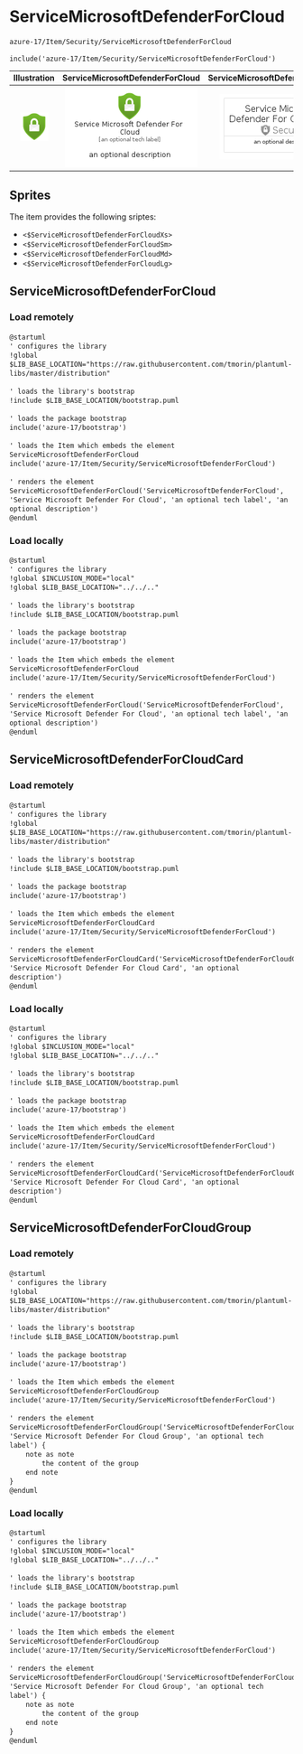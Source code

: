 # ServiceMicrosoftDefenderForCloud


```text
azure-17/Item/Security/ServiceMicrosoftDefenderForCloud
```

```text
include('azure-17/Item/Security/ServiceMicrosoftDefenderForCloud')
```



| Illustration | ServiceMicrosoftDefenderForCloud | ServiceMicrosoftDefenderForCloudCard | ServiceMicrosoftDefenderForCloudGroup |
| :---: | :---: | :---: | :---: |
| ![illustration for Illustration](../../../azure-17/Item/Security/ServiceMicrosoftDefenderForCloud.png) | ![illustration for ServiceMicrosoftDefenderForCloud](../../../azure-17/Item/Security/ServiceMicrosoftDefenderForCloud.Local.png) | ![illustration for ServiceMicrosoftDefenderForCloudCard](../../../azure-17/Item/Security/ServiceMicrosoftDefenderForCloudCard.Local.png) | ![illustration for ServiceMicrosoftDefenderForCloudGroup](../../../azure-17/Item/Security/ServiceMicrosoftDefenderForCloudGroup.Local.png) |



## Sprites
The item provides the following sriptes:

- `<$ServiceMicrosoftDefenderForCloudXs>`
- `<$ServiceMicrosoftDefenderForCloudSm>`
- `<$ServiceMicrosoftDefenderForCloudMd>`
- `<$ServiceMicrosoftDefenderForCloudLg>`





## ServiceMicrosoftDefenderForCloud

### Load remotely
```plantuml
@startuml
' configures the library
!global $LIB_BASE_LOCATION="https://raw.githubusercontent.com/tmorin/plantuml-libs/master/distribution"

' loads the library's bootstrap
!include $LIB_BASE_LOCATION/bootstrap.puml

' loads the package bootstrap
include('azure-17/bootstrap')

' loads the Item which embeds the element ServiceMicrosoftDefenderForCloud
include('azure-17/Item/Security/ServiceMicrosoftDefenderForCloud')

' renders the element
ServiceMicrosoftDefenderForCloud('ServiceMicrosoftDefenderForCloud', 'Service Microsoft Defender For Cloud', 'an optional tech label', 'an optional description')
@enduml
```

### Load locally
```plantuml
@startuml
' configures the library
!global $INCLUSION_MODE="local"
!global $LIB_BASE_LOCATION="../../.."

' loads the library's bootstrap
!include $LIB_BASE_LOCATION/bootstrap.puml

' loads the package bootstrap
include('azure-17/bootstrap')

' loads the Item which embeds the element ServiceMicrosoftDefenderForCloud
include('azure-17/Item/Security/ServiceMicrosoftDefenderForCloud')

' renders the element
ServiceMicrosoftDefenderForCloud('ServiceMicrosoftDefenderForCloud', 'Service Microsoft Defender For Cloud', 'an optional tech label', 'an optional description')
@enduml
```

## ServiceMicrosoftDefenderForCloudCard

### Load remotely
```plantuml
@startuml
' configures the library
!global $LIB_BASE_LOCATION="https://raw.githubusercontent.com/tmorin/plantuml-libs/master/distribution"

' loads the library's bootstrap
!include $LIB_BASE_LOCATION/bootstrap.puml

' loads the package bootstrap
include('azure-17/bootstrap')

' loads the Item which embeds the element ServiceMicrosoftDefenderForCloudCard
include('azure-17/Item/Security/ServiceMicrosoftDefenderForCloud')

' renders the element
ServiceMicrosoftDefenderForCloudCard('ServiceMicrosoftDefenderForCloudCard', 'Service Microsoft Defender For Cloud Card', 'an optional description')
@enduml
```

### Load locally
```plantuml
@startuml
' configures the library
!global $INCLUSION_MODE="local"
!global $LIB_BASE_LOCATION="../../.."

' loads the library's bootstrap
!include $LIB_BASE_LOCATION/bootstrap.puml

' loads the package bootstrap
include('azure-17/bootstrap')

' loads the Item which embeds the element ServiceMicrosoftDefenderForCloudCard
include('azure-17/Item/Security/ServiceMicrosoftDefenderForCloud')

' renders the element
ServiceMicrosoftDefenderForCloudCard('ServiceMicrosoftDefenderForCloudCard', 'Service Microsoft Defender For Cloud Card', 'an optional description')
@enduml
```

## ServiceMicrosoftDefenderForCloudGroup

### Load remotely
```plantuml
@startuml
' configures the library
!global $LIB_BASE_LOCATION="https://raw.githubusercontent.com/tmorin/plantuml-libs/master/distribution"

' loads the library's bootstrap
!include $LIB_BASE_LOCATION/bootstrap.puml

' loads the package bootstrap
include('azure-17/bootstrap')

' loads the Item which embeds the element ServiceMicrosoftDefenderForCloudGroup
include('azure-17/Item/Security/ServiceMicrosoftDefenderForCloud')

' renders the element
ServiceMicrosoftDefenderForCloudGroup('ServiceMicrosoftDefenderForCloudGroup', 'Service Microsoft Defender For Cloud Group', 'an optional tech label') {
    note as note
        the content of the group
    end note
}
@enduml
```

### Load locally
```plantuml
@startuml
' configures the library
!global $INCLUSION_MODE="local"
!global $LIB_BASE_LOCATION="../../.."

' loads the library's bootstrap
!include $LIB_BASE_LOCATION/bootstrap.puml

' loads the package bootstrap
include('azure-17/bootstrap')

' loads the Item which embeds the element ServiceMicrosoftDefenderForCloudGroup
include('azure-17/Item/Security/ServiceMicrosoftDefenderForCloud')

' renders the element
ServiceMicrosoftDefenderForCloudGroup('ServiceMicrosoftDefenderForCloudGroup', 'Service Microsoft Defender For Cloud Group', 'an optional tech label') {
    note as note
        the content of the group
    end note
}
@enduml
```

